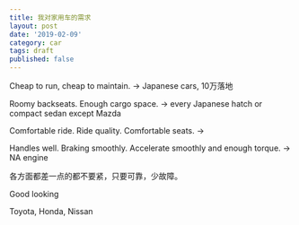 ```yaml
---
title: 我对家用车的需求
layout: post
date: '2019-02-09'
category: car
tags: draft
published: false
---
```


Cheap to run, cheap to maintain. -> Japanese cars, 10万落地

Roomy backseats. Enough cargo space. -> every Japanese hatch or compact sedan except Mazda

Comfortable ride. Ride quality. Comfortable seats. -> 

Handles well. Braking smoothly. Accelerate smoothly and enough torque. -> NA engine

各方面都差一点的都不要紧，只要可靠，少故障。

Good looking

Toyota, Honda, Nissan
